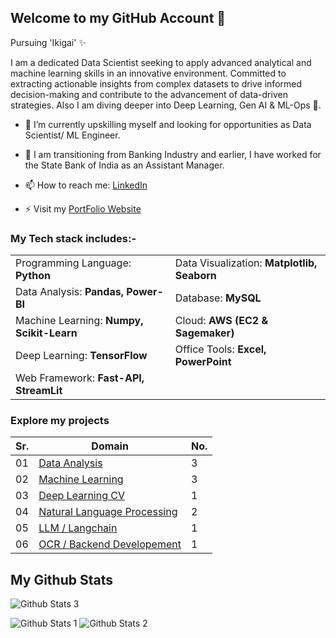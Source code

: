 ## Welcome to my GitHub Account 👋

Pursuing 'Ikigai' ✨

I am a dedicated Data Scientist seeking to apply advanced analytical and machine learning skills in an innovative environment. Committed to extracting actionable insights from complex datasets to drive informed decision-making and contribute to the advancement of data-driven strategies. Also I am diving deeper into Deep Learning, Gen AI & ML-Ops 🌊.

- 🔭 I’m currently upskilling myself and looking for opportunities as Data Scientist/ ML Engineer.

- 🌱 I am transitioning from Banking Industry and earlier, I have worked for the State Bank of India as an Assistant Manager.

- 📫 How to reach me: [LinkedIn](https://www.linkedin.com/in/abhijeetk597/)

- ⚡ Visit my [PortFolio Website](https://abhijeetk597.github.io/project-portfolio.io/)

### My Tech stack includes:-
|||
|--------------------------------|--------------------------------------|
|Programming Language: **Python**|Data Visualization: **Matplotlib, Seaborn**|
|Data Analysis: **Pandas, Power-BI**|Database: **MySQL**|
|Machine Learning: **Numpy, Scikit-Learn**|Cloud: **AWS (EC2 & Sagemaker)**|
|Deep Learning: **TensorFlow**|Office Tools: **Excel, PowerPoint**|
|Web Framework: **Fast-API, StreamLit**||

### Explore my projects

|Sr.|Domain|No.|
|------|---------------|--|
|01| [Data Analysis](https://github.com/abhijeetk597/bi-dashboards) |3|
|02| [Machine Learning](https://github.com/abhijeetk597/machine-learning-projects) |3|
|03| [Deep Learning CV](https://github.com/abhijeetk597/deep-learning-CV) |1|
|04| [Natural Language Processing](https://github.com/abhijeetk597/NLP-Projects)|2|
|05| [LLM / Langchain](https://github.com/abhijeetk597/LLM-Projects) |1|
|06| [OCR / Backend Developement](https://github.com/abhijeetk597/medical-data-extraction)|1|

## My Github Stats

![Github Stats 3](https://github-readme-stats.vercel.app/api/top-langs/?username=abhijeetk597)

![Github Stats 1](https://github-readme-stats.vercel.app/api?username=abhijeetk597) ![Github Stats 2](https://github-readme-streak-stats.herokuapp.com/?user=abhijeetk597)



<!--
**abhijeetk597/abhijeetk597** is a ✨ _special_ ✨ repository because its `README.md` (this file) appears on your GitHub profile.

Here are some ideas to get you started:

- 🔭 I’m currently working on ...
- 🌱 I’m currently learning ...
- 👯 I’m looking to collaborate on ...
- 🤔 I’m looking for help with ...
- 💬 Ask me about ...
 ...
- 😄 Pronouns: ...
- ⚡ Fun fact: ...
-->
